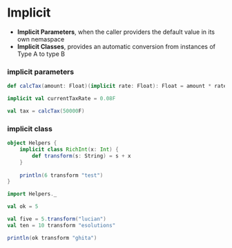 # Implicit

* __Implicit Parameters__, when the caller providers the default value in its own nemaspace
* __Implicit Classes__, provides an automatic conversion from instances of Type A to type B

### implicit parameters
```scala
def calcTax(amount: Float)(implicit rate: Float): Float = amount * rate

implicit val currentTaxRate = 0.08F

val tax = calcTax(50000F)
```

### implicit class
```scala
object Helpers {
    implicit class RichInt(x: Int) {
        def transform(s: String) = s + x
    }
    
    println(6 transform "test")
}

import Helpers._

val ok = 5

val five = 5.transform("lucian")
val ten = 10 transform "esolutions"

println(ok transform "ghita")
```